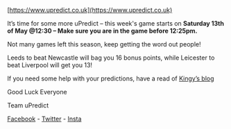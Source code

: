<Centre>[https://www.upredict.co.uk](https://www.upredict.co.uk)</Centre>

It’s time for some more uPredict – this week's game starts on **Saturday 13th of May @12:30 – Make sure you are in the game before 12:25pm.** 

Not many games left this season, keep getting the word out people! 

Leeds to beat Newcastle will bag you 16 bonus points, while Leicester to beat Liverpool will get you 13!

If you need some help with your predictions, have a read of [Kingy’s blog](https://medium.com/@ryan_80683/kingys-column-on-the-beach-d9bcb49fe9d1)

Good Luck Everyone 

Team uPredict 

<Centre>[Facebook](https://www.facebook.com/upredict) - [Twitter](https://twitter.com/upredict_it/) - [Insta](https://www.instagram.com/upredict_it/)</Centre>